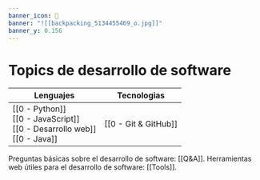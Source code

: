 ```yaml
---
banner_icon: 🏓
banner: "![[backpacking_5134455469_o.jpg]]"
banner_y: 0.156
---
```


# Topics de desarrollo de software

| Lenguajes                              | Tecnologias |
| -------------------------------------- | ----------- |
| [[0 - Python]] <br> [[0 - JavaScript]] <br> [[0 - Desarrollo web]] <br> [[0 - Java]]|    [[0 - Git & GitHub]]         |

Preguntas básicas sobre el desarrollo de software: [[Q&A]].
Herramientas web útiles para el desarrollo de software: [[Tools]].